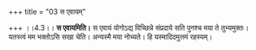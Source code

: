+++
title = "03 स एवायम्"

+++
।।4.3।। **स एवायमिति।** स एवायं योगोऽद्य विच्छिन्ने संप्रदाये सति पुनश्च
मया ते तुभ्यमुक्तः। यतस्त्वं मम भक्तोऽसि सखा चेति। अन्यस्मै मया नोच्यते।
हि यस्मादिदमुत्तमं रहस्यम्।
